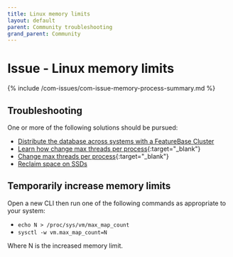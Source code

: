 ```yaml
---
title: Linux memory limits
layout: default
parent: Community troubleshooting
grand_parent: Community
---
```


# Issue - Linux memory limits

{% include /com-issues/com-issue-memory-process-summary.md %}

## Troubleshooting

One or more of the following solutions should be pursued:

* [Distribute the database across systems with a FeatureBase Cluster](/docs/community/com-config/old-resize-cluster)
* [Learn how change max threads per process](https://www.baeldung.com/linux/max-threads-per-process){:target="_blank"}
* [Change max threads per process](https://www.baeldung.com/linux/max-threads-per-process){:target="_blank"}
* [Reclaim space on SSDs](/docs/community/com-troubleshooting/com-issue-linux-ssd)

## Temporarily increase memory limits

Open a new CLI then run one of the following commands as appropriate to your system:

* `echo N > /proc/sys/vm/max_map_count`
* `sysctl -w vm.max_map_count=N`

Where N is the increased memory limit.
